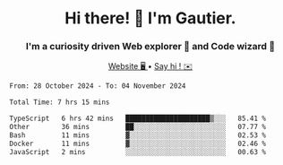 <h1 align="center">Hi there! 👋 I'm Gautier.</h1>
<h3 align="center">I'm a curiosity driven Web explorer 🚀 and Code wizard 🧙</h3>

<p align="center">
  <a href="https://xisabla.github.io/">Website 🖥️ </a> •
  <a href="mailto:xisabla.dev@gmail.com">Say hi ! ✉️</a>
</p>

<!--START_SECTION:waka-->

```txt
From: 28 October 2024 - To: 04 November 2024

Total Time: 7 hrs 15 mins

TypeScript   6 hrs 42 mins   █████████████████████▒░░░   85.41 %
Other        36 mins         ██░░░░░░░░░░░░░░░░░░░░░░░   07.77 %
Bash         11 mins         ▓░░░░░░░░░░░░░░░░░░░░░░░░   02.53 %
Docker       11 mins         ▓░░░░░░░░░░░░░░░░░░░░░░░░   02.46 %
JavaScript   2 mins          ░░░░░░░░░░░░░░░░░░░░░░░░░   00.63 %
```

<!--END_SECTION:waka-->
